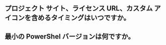 

## プロジェクト サイト、ライセンス URL、カスタム アイコンを含めるタイミングはいつですか。


## 最小の PowerShel バージョンは何ですか。


<!--HONumber=Aug16_HO3-->


